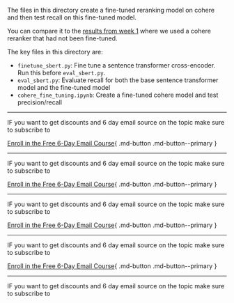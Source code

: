 The files in this directory create a fine-tuned reranking model on cohere and then test recall on this fine-tuned model.

You can compare it to the [results from week 1](https://github.com/567-labs/systematically-improving-rag/blob/main/week1_bootstrap_evals/metrics.ipynb) where we used a cohere reranker that had not been fine-tuned.

The key files in this directory are:

- `finetune_sbert.py`: Fine tune a sentence transformer cross-encoder. Run this before `eval_sbert.py`.
- `eval_sbert.py`: Evaluate recall for both the base sentence transformer model and the fine-tuned model
- `cohere_fine_tuning.ipynb`: Create a fine-tuned cohere model and test precision/recall

---

IF you want to get discounts and 6 day email source on the topic make sure to subscribe to

[Enroll in the Free 6-Day Email Course](https://improvingrag.com/){ .md-button .md-button--primary }

---

IF you want to get discounts and 6 day email source on the topic make sure to subscribe to

[Enroll in the Free 6-Day Email Course](https://improvingrag.com/){ .md-button .md-button--primary }

---

IF you want to get discounts and 6 day email source on the topic make sure to subscribe to

[Enroll in the Free 6-Day Email Course](https://improvingrag.com/){ .md-button .md-button--primary }

---

IF you want to get discounts and 6 day email source on the topic make sure to subscribe to

[Enroll in the Free 6-Day Email Course](https://improvingrag.com/){ .md-button .md-button--primary }

---

IF you want to get discounts and 6 day email source on the topic make sure to subscribe to

<script async data-uid="010fd9b52b" src="https://fivesixseven.kit.com/010fd9b52b/index.js"></script>
